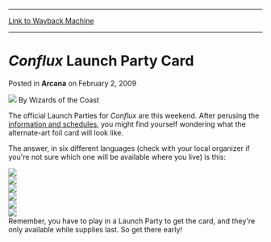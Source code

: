 
---
[Link to Wayback Machine](https://web.archive.org/web/20210429030014/https://magic.wizards.com/en/articles/archive/arcana/conflux-launch-party-card-2009-02-02)

[_metadata_:author]:- "Wizards of the Coast"
[_metadata_:description]:- "The official Launch Parties for Conflux are this weekend. After perusing the information and schedules, you might find yourself wondering what the alternate-art foil card will look like.The answer, in six different languages (check with your local organizer if you're not sure which one will be available where you live) is this:Remember, you have to play in a Launch Party to"
[_metadata_:generator]:- "Drupal 7 (http://drupal.org)"
[_metadata_:node]:- "648196"
[_metadata_:publish_date]:- "2009-02-02"
[_metadata_:source]:- "div-main-content"
[_metadata_:title]:- "Conflux Launch Party Card"
[_metadata_:wayback_capture_timestamp]:- "2021-04-29 03:00:14"
[_metadata_:wayback_raw_url]:- "https://web.archive.org/web/20210429030014id_/https://magic.wizards.com/en/articles/archive/arcana/conflux-launch-party-card-2009-02-02"
[_metadata_:wayback_url]:- "https://magic.wizards.com/en/articles/archive/arcana/conflux-launch-party-card-2009-02-02"
---


*Conflux* Launch Party Card
===========================



 Posted in **Arcana**
 on February 2, 2009 






![](https://media.magic.wizards.com/styles/auth_small/public/images/person/wizards_author.jpg)
By Wizards of the Coast











The official Launch Parties for *Conflux* are this weekend. After perusing the [information and schedules](http://archive.wizards.com/Magic/Magazine/Article.aspx?x=mtgcom/events/releases), you might find yourself wondering what the alternate-art foil card will look like.

The answer, in six different languages (check with your local organizer if you're not sure which one will be available where you live) is this:

![](https://media.magic.wizards.com/image_legacy_migration/mtg/images/daily/events/conflux_lp_en.jpg)  
![](https://media.magic.wizards.com/image_legacy_migration/mtg/images/daily/events/conflux_lp_es.jpg)  
![](https://media.magic.wizards.com/image_legacy_migration/mtg/images/daily/events/conflux_lp_it.jpg)  
![](https://media.magic.wizards.com/image_legacy_migration/mtg/images/daily/events/conflux_lp_de.jpg)  
![](https://media.magic.wizards.com/image_legacy_migration/mtg/images/daily/events/conflux_lp_ja.jpg)  
![](https://media.magic.wizards.com/image_legacy_migration/mtg/images/daily/events/conflux_lp_fr.jpg)  
Remember, you have to play in a Launch Party to get the card, and they're only available while supplies last. So get there early!







